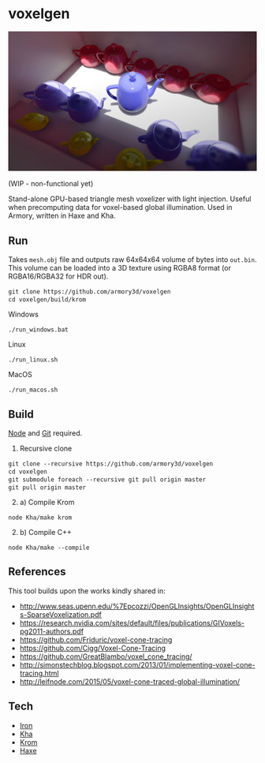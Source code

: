 # voxelgen

![](viewer/voxg.jpg)

(WIP - non-functional yet)

Stand-alone GPU-based triangle mesh voxelizer with light injection. Useful when precomputing data for voxel-based global illumination. Used in Armory, written in Haxe and Kha.

## Run

Takes `mesh.obj` file and outputs raw 64x64x64 volume of bytes into `out.bin`. This volume can be loaded into a 3D texture using RGBA8 format (or RGBA16/RGBA32 for HDR out).

```
git clone https://github.com/armory3d/voxelgen
cd voxelgen/build/krom
```

Windows
```
./run_windows.bat
```

Linux
```
./run_linux.sh
```

MacOS
```
./run_macos.sh
```

## Build

[Node](https://nodejs.org) and [Git](https://git-scm.com) required.

1. Recursive clone

```
git clone --recursive https://github.com/armory3d/voxelgen
cd voxelgen
git submodule foreach --recursive git pull origin master
git pull origin master
```

2. a) Compile Krom
```
node Kha/make krom
```

2. b) Compile C++
```
node Kha/make --compile
```

## References

This tool builds upon the works kindly shared in:
- http://www.seas.upenn.edu/%7Epcozzi/OpenGLInsights/OpenGLInsights-SparseVoxelization.pdf
- https://research.nvidia.com/sites/default/files/publications/GIVoxels-pg2011-authors.pdf
- https://github.com/Friduric/voxel-cone-tracing
- https://github.com/Cigg/Voxel-Cone-Tracing
- https://github.com/GreatBlambo/voxel_cone_tracing/
- http://simonstechblog.blogspot.com/2013/01/implementing-voxel-cone-tracing.html
- http://leifnode.com/2015/05/voxel-cone-traced-global-illumination/

## Tech

- [Iron](https://github.com/armory3d/iron)
- [Kha](https://github.com/Kode/Kha)
- [Krom](https://github.com/Kode/Krom)
- [Haxe](https://github.com/HaxeFoundation/haxe)

